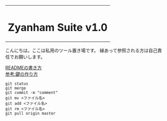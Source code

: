 <table style="width:100%">
<tr>
<th width="100%" colspan="6"><h1>Zyanham Suite v1.0</h2>
</th>
</table>
  
こんにちは。ここは私用のツール置き場です。
縁あって参照される方は自己責任でお願いします。

[READMEの書き方](https://help.github.com/ja/github/writing-on-github/basic-writing-and-formatting-syntax)  
[参考:鍵の作り方](https://qiita.com/drapon/items/441e18452b25060d61f1)

```
git status  
git merge  
git commit -m "comment"  
git mv <ファイル名>  
git add <ファイル名>  
git rm <ファイル名>  
git pull origin master  
```
